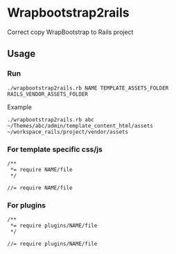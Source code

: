 # Wrapbootstrap2rails
Correct copy WrapBootstrap to Rails project


## Usage
### Run 
`./wrapbootstrap2rails.rb NAME TEMPLATE_ASSETS_FOLDER RAILS_VENDOR_ASSETS_FOLDER`

Example

`./wrapbootstrap2rails.rb abc ~/Themes/abc/admin/template_content_html/assets ~/workspace_rails/project/vendor/assets`

### For template specific css/js

```
/**
 *= require NAME/file
 */

//= require NAME/file
```


### For plugins

```
/**
 *= require plugins/NAME/file
 */

//= require plugins/NAME/file
```
